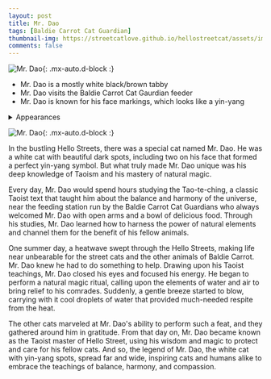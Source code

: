 ```yaml
---
layout: post
title: Mr. Dao
tags: [Baldie Carrot Cat Guardian]
thumbnail-img: https://streetcatlove.github.io/hellostreetcat/assets/img/mr_dao.png
comments: false
---
```


![Mr. Dao](https://streetcatlove.github.io/hellostreetcat/assets/img/mr_dao.png){: .mx-auto.d-block :}

* Mr. Dao is a mostly white black/brown tabby
* Mr. Dao visits the Baldie Carrot Cat Gaurdian feeder
* Mr. Dao is known for his face markings, which looks like a yin-yang

<details>
<summary>Appearances</summary>
<ul>
	<li><a href="https://youtu.be/GTlM8umxdA4?t=12933">3/17/24 03:33</a></li>
	<li><a href="https://youtu.be/Ltter7LYG20?t=5388">8/14/24 02:08</a></li>
	<li><a href="https://youtu.be/Tk7LoOQnsng?t=27230">8/21/24 19:38</a></li>
</ul>
</details>

![Mr. Dao](https://streetcatlove.github.io/hellostreetcat/assets/img/mr_dao0.png){: .mx-auto.d-block :}

In the bustling Hello Streets, there was a special cat named Mr. Dao. He was a white cat with beautiful dark spots, including two on his face that formed a perfect yin-yang symbol. But what truly made Mr. Dao unique was his deep knowledge of Taoism and his mastery of natural magic.

Every day, Mr. Dao would spend hours studying the Tao-te-ching, a classic Taoist text that taught him about the balance and harmony of the universe, near the feeding station run by the Baldie Carrot Cat Guardians who always welcomed Mr. Dao with open arms and a bowl of delicious food. Through his studies, Mr. Dao learned how to harness the power of natural elements and channel them for the benefit of his fellow animals.

One summer day, a heatwave swept through the Hello Streets, making life near unbearable for the street cats and the other animals of Baldie Carrot. Mr. Dao knew he had to do something to help. Drawing upon his Taoist teachings, Mr. Dao closed his eyes and focused his energy. He began to perform a natural magic ritual, calling upon the elements of water and air to bring relief to his comrades. Suddenly, a gentle breeze started to blow, carrying with it cool droplets of water that provided much-needed respite from the heat.

The other cats marveled at Mr. Dao's ability to perform such a feat, and they gathered around him in gratitude. From that day on, Mr. Dao became known as the Taoist master of Hello Street, using his wisdom and magic to protect and care for his fellow cats. And so, the legend of Mr. Dao, the white cat with yin-yang spots, spread far and wide, inspiring cats and humans alike to embrace the teachings of balance, harmony, and compassion.
